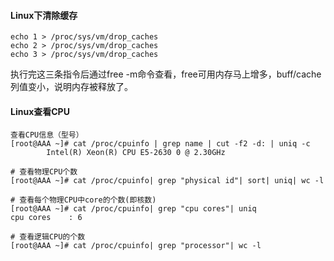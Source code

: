 ####  Linux下清除缓存


```
echo 1 > /proc/sys/vm/drop_caches
echo 2 > /proc/sys/vm/drop_caches
echo 3 > /proc/sys/vm/drop_caches
```
执行完这三条指令后通过free -m命令查看，free可用内存马上增多，buff/cache列值变小，说明内存被释放了。


#### Linux查看CPU
```
查看CPU信息（型号）
[root@AAA ~]# cat /proc/cpuinfo | grep name | cut -f2 -d: | uniq -c
        Intel(R) Xeon(R) CPU E5-2630 0 @ 2.30GHz

# 查看物理CPU个数
[root@AAA ~]# cat /proc/cpuinfo| grep "physical id"| sort| uniq| wc -l

# 查看每个物理CPU中core的个数(即核数)
[root@AAA ~]# cat /proc/cpuinfo| grep "cpu cores"| uniq
cpu cores    : 6

# 查看逻辑CPU的个数
[root@AAA ~]# cat /proc/cpuinfo| grep "processor"| wc -l
```

